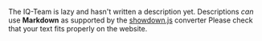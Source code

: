 The IQ-Team is lazy and hasn't written a description yet.
Descriptions *can* use **Markdown** as supported by the
[showdown.js](https://github.com/showdownjs/showdown) converter
Please check that your text fits properly on the website.
